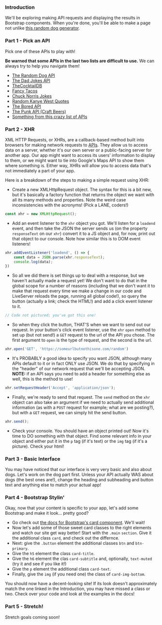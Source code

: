 <!-- # BootstAPI -->

### Introduction

We'll be exploring making API requests and displaying the results in Bootstrap components. When you're done, you'll be able to make a page not unlike [this random dog generator](bootstrapi-solution.surge.sh).


### Part 1 - Pick an API

Pick one of these APIs to play with!

**Be warned that some APIs in the last two lists are difficult to use.** We can always try to help you navigate them!

* [The Random Dog API](https://dog.ceo/dog-api/)
* [The Dad Jokes API](https://icanhazdadjoke.com/api)
* [TheCocktailDB](https://www.thecocktaildb.com/api.php?ref=apilist.fun)
* [Fancy Tacos](https://github.com/evz/tacofancy-api)
* [Chuck Norris Jokes](https://api.chucknorris.io/)
* [Random Kanye West Quotes](https://kanye.rest/)
* [The Bored API](https://www.boredapi.com/)
* [The Punk API (Craft Beers)](https://punkapi.com/documentation/v2)
* [Something from this crazy list of APIs](https://www.programmableweb.com/category/all/apis)


### Part 2 - XHR

XML HTTP Requests, or XHRs, are a callback-based method built into browsers for making network requests to [APIs](https://www.howtogeek.com/343877/what-is-an-api/). They allow us to access data on a server, whether it's our own server or a public-facing server for another app. Our app might want to access its users' information to display to them, or we might want to tie into Google's Maps API to show them where something is. Either way, XHRs will allow you to access data that's not immediately a part of your app.

Here is a breakdown of the steps to making a simple request using XHR:

* Create a new XMLHttpRequest object. The syntax for this is a bit new, but it's basically a factory function that returns the object we want with all its many methods and properties. Note the weird case inconsistencies with the acronyms! (Pick a LANE, coders!)

``` javascript
const xhr = new XMLHttpRequest();
```

* Add an event listener to the `xhr` object you got. We'll listen for a `loadend` event, and then take the JSON the server sends us (on the property `responseText` on our `xhr`) convert it to a JS object and, for now, print out that object to our console. Note how similar this is to DOM event listeners!

``` javascript
xhr.addEventListener('loadend', () => {
    const data = JSON.parse(xhr.responseText);
    console.log(data);
})
```

* So all we did there is set things up to deal with a response, but we haven't actually made a request yet! We don't want to do that in the global scope for a number of reasons (including that we don't want it to make that request every time we make a change in our code and LiveServer reloads the page, running all global code!), so query the button (actually a link; check the HTML!) and add a click event listener to it.

``` javascript
// Code not pictured; you've got this one!
```

* So when they click the button, THAT'S when we want to send out our request. In your button's click event listener, use the `xhr` `open` method to set up (but not send!) a `GET` request to the url of the API you chose. The first argument to `open` is the type of request, and the second is the url.

``` javascript
xhr.open('GET', 'https://someurlbutnothisone.com/random')
```

* It's PROBABLY a good idea to specify you want JSON, although many APIs default to it or in fact ONLY use JSON. We do that by specifying in the "header" of our network request that we'll be accepting JSON. **NOTE:** if an API says you need to add a header for something else as well, this is the method to use!

``` javascript
xhr.setRequestHeader('Accept', 'application/json');
```

* Finally, we're ready to send that request. The `send` method on the `xhr` object can also take an argument if we need to actually send additional information (as with a `POST` request for example; what are we posting?), but with a `GET` request, we can simply hit the send button.

``` javascript
xhr.send();
```

* Check your console. You should have an object printed out! Now it's time to DO something with that object. Find some relevant info in your object and either put it in the `p` tag (if it's text) or the `img` tag (if it's a picture). Check your html!


### Part 3 - Basic Interface

You may have noticed that our interface is very very basic and also about dogs. Let's work on the dog part first. Unless your API actually WAS about dogs (the best ones are!), change the heading and subheading and button text and anything else to match your actual app!


### Part 4 - Bootstrap Stylin'

Okay, now that your content is specific to your app, let's add some Bootstrap and make it look... pretty good?

* Go check out [the docs for Bootstrap's card component](https://getbootstrap.com/docs/5.0/components/card/). We'll wait!
* Now let's add some of those sweet card classes to the right elements and watch our site get way better! Start with the `.main` `section`. Give it the additional class `card`, and check out the differnce.
* Next: give the `.button` element the additional classes `btn` and `btn-primary`.
* Give the `h5` element the class `card-title`.
* Give the `h6` element the clas `card-subtitle` and, optionally, `text-muted` (try it and see if you like it!)
* Give the `p` element the additional class `card-text`.
* Finally, give the `img` (if you need one) the class of `card-img-bottom`.

You should now have a decent-looking site! If its look doesn't approximately match the one linked in the Introduction, you may have missed a class or two. Check over your code and look at the examples in the docs!


### Part 5 - Stretch!

Stretch goals coming soon!
